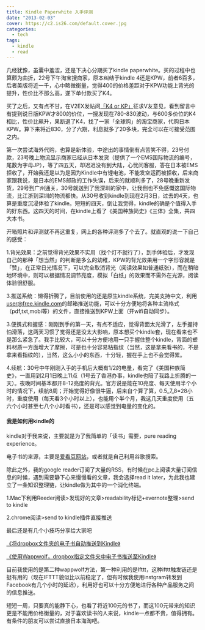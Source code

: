 ```yaml
---
title: Kindle Paperwhite 入手评测
date: "2013-02-03"
cover: https://c2.is26.com/default.cover.jpg
categories:
  - tech
tags:
  - kindle
  - read
---
```


几经犹豫，虽囊中羞涩，还是下决心分期买了kindle paperwhite。买的过程中也算颇为曲折，22号下午淘宝搜商家，原本纠结于kindle 4还是KPW，前者6百多，后者美版将近一千，心中略微衡量，觉得400的价格差距对于KPW功能上背光的提升，性价比不那么高，遂下单付款买了K4。

买了之后，又有点不甘，在V2EX发帖问[「K4 or KP」](https://v2ex.com/t/58283#reply23)征求V友意见，看到留言中有提到说日版KPW才800的价位，一搜发现在780-830波动，与600多价位的K4相比，性价比飙升，果断退了K4，找了一家「全球购」的淘宝商家，代购日本KPW。算下来将近830，分了六期，利息就多了20多块，完全可以在可接受范围之内。

第一次尝试海外代购，也算是新体验，中途出的事情倒有点苦笑不得，23号付款，23号晚上物流显示商家已经从日本发货（提供了一个EMS国际物流的编号，尾数为字母JP），等了四五天，却迟迟没有到大陆，心忧问客服，答在日本被EMS拒收了，开始我还是以为是因为Kindle中有锂电池，不能发空运而被拒收，后来商家跟我说，是日本的EMS邮政的工作失误，后来的就顺利多了，28号晚重新发货，29号到广州通关，30号就送到了我深圳的家中，让我倒也不免感慨这国际物流，比江浙到深圳的物流都快。从30号收到kindle到现在2月3日，过去的4天，也算是重度沉浸体验了kindle。短短的四天，倒让我觉得，kindle的确是个值得入手的好东西。这四天的时间，在kindle上看了《美国种族简史》《三体》全集，共四大本书。

开箱照片和评测就不再这重复，网上的各种评测多了个去了。就直观的说一下自己的感受：

1.背光效果：之前觉得背光效果不实用（找个灯不就行了），到手体验后，才发现自己的那种「想当然」的判断是多么的幼稚，KPW的背光效果用一个字形容就是「赞」，在正常日光情况下，可以完全取消背光（阅读效果如普通纸张），而在稍暗地环境中，则可以根据情况调节亮度，模拟「白纸」的效果而不需外在光源，阅读体验很舒服。

3.推送系统：懒得折腾了，目前使用的还是原生kindle系统，完美支持中文，利用<user@free.kindle.com>的邮箱推送功能，可以十分方便地将各种主流格式（pdf,txt,mobi等）的文件，直接推送到KPW上面（开wifi自动同步）。

3.便携式和握感：刚刚到手的第一天，有点不适应，觉得背面太光滑了，左手握持怕滑落，这两天习惯了觉得还是没太大影响，原本想买个kindle套，现在看来也不是那么紧急了。我手比较大，可以十分方便地用一只手握住整个kindle，背面的塑料材质一方面增大了摩擦，可是也十分容易粘指纹（当然，这是拿来看书的，不是拿来看指纹的），当然，这么小小的东西，十分轻，握在手上也不会觉得累。

4.续航：30号中午刚刚入手的手机后大概有1/2的电量，看完了《美国种族简史》，一直用到2月1日晚上11点（1号去了香港办事，kindle也陪了我路上折腾的一天）。夜晚时间基本都开8-12亮度的背光。官方说是能在10亮度、每天使用半个小时的情况下，续航8周；开始觉得好像很牛逼，后来自个算了算，0.5_7_8=28小时，重度使用（每天看3个小时以上），也能用个半个月，我这几天重度使用（五六个小时甚至七八个小时看书），还是可以感觉到电量的变化的。

#### 我是如何用kindle的

kindle对于我来说，主要就是为了我简单的「读书」需要，pure reading experience。

电子书的来源，主要是[爱看豆网站](https://ikandou.com/)，或者就是自己利用谷歌搜索。

除此之外，我的google reader订阅了大量的RSS，有时候在pc上阅读大量订阅信息的时候，遇到需要静下心来慢慢看的文章，我会选择read it later，为此我也建立了一条知识整理链，让kindle做为其中的一个消化终端。

1.Mac下利用Reeder阅读>发现好的文章>readability标记+evernote整理>send to kindle

2.chrome阅读>send to kindle插件直接推送

最后还是有几个小技巧分享给大家吧

[《将dropbox文件夹的电子书自动推送到Kindle》](https://irising.me/2012/03/14080/)

[《使用Wappwolf，dropbox指定文件夹中电子书推送至Kindle》](https://ifeiyang.cn/archives/2636.html)

目前我使用的是第二种wappwolf方法，第一种利用的是Ifttt，这种ifttt触发链还是挺有用的（现在IFTTT貌似比以前稳定了，但有时候我使用instgram转发到Facebook有几个小时的延迟），利用好也可以十分方便地进行各种产品服务之间的信息推送。

短短一周，只要真的能静下心，也看了将近100元的书了，而这100元带来的知识更是不能用价格衡量的，对于喜欢读书的人来说，kindle一点都不贵，值得拥有。有条件的朋友可以尝试直接日本海淘吧。
